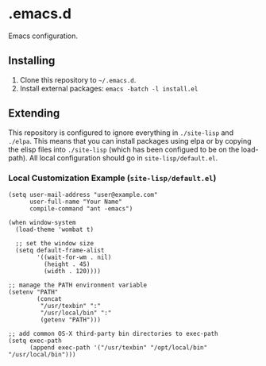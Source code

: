 # .emacs.d

Emacs configuration.


## Installing

1. Clone this repository to `~/.emacs.d`.
2. Install external packages: `emacs -batch -l install.el`


## Extending

This repository is configured to ignore everything in `./site-lisp` and
`./elpa`. This means that you can install packages using elpa or by copying the
elisp files into `./site-lisp` (which has been configued to be on the
load-path). All local configuration should go in `site-lisp/default.el`.


### Local Customization Example (`site-lisp/default.el`)

```elisp
(setq user-mail-address "user@example.com"
      user-full-name "Your Name"
      compile-command "ant -emacs")

(when window-system
  (load-theme 'wombat t)

  ;; set the window size
  (setq default-frame-alist
        '((wait-for-wm . nil)
          (height . 45)
          (width . 120))))

;; manage the PATH environment variable
(setenv "PATH"
        (concat
         "/usr/texbin" ":"
         "/usr/local/bin" ":"
         (getenv "PATH")))

;; add common OS-X third-party bin directories to exec-path
(setq exec-path
      (append exec-path '("/usr/texbin" "/opt/local/bin" "/usr/local/bin")))
```
